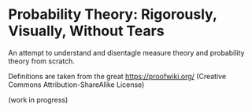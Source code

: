# Probability Theory: Rigorously, Visually, Without Tears

An attempt to understand and disentagle measure theory and probability theory from scratch.

Definitions are taken from the great https://proofwiki.org/ (Creative Commons Attribution-ShareAlike License)

(work in progress)